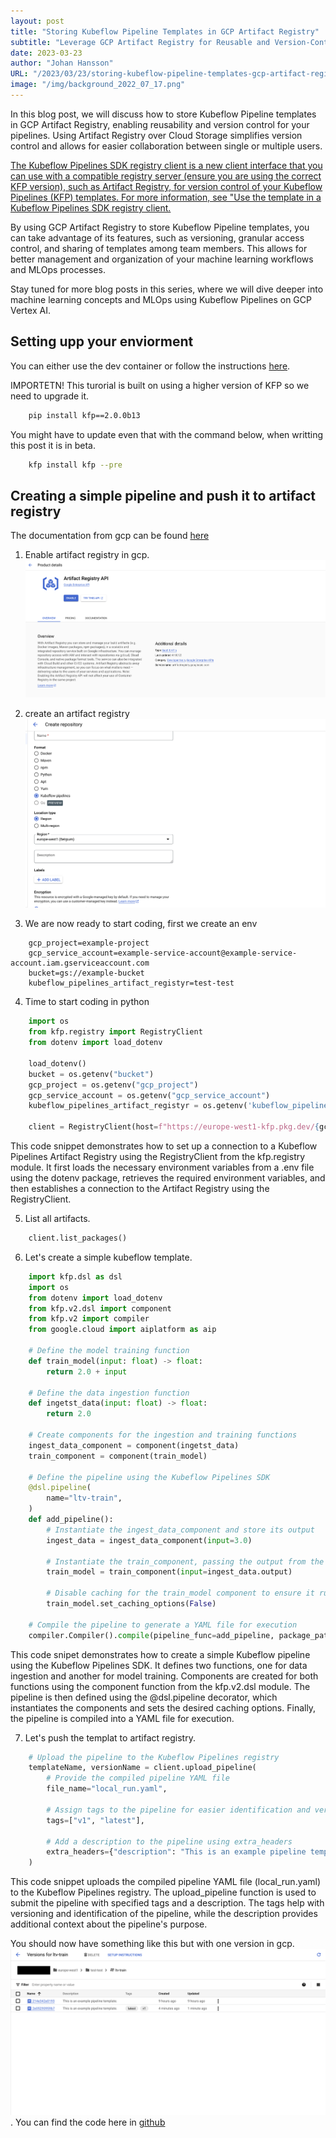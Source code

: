 ```yaml
---
layout: post
title: "Storing Kubeflow Pipeline Templates in GCP Artifact Registry"
subtitle: "Leverage GCP Artifact Registry for Reusable and Version-Controlled Kubeflow Pipeline Templates"
date: 2023-03-23
author: "Johan Hansson"
URL: "/2023/03/23/storing-kubeflow-pipeline-templates-gcp-artifact-registry"
image: "/img/background_2022_07_17.png"
---
```


In this blog post, we will discuss how to store Kubeflow Pipeline templates in GCP Artifact Registry, enabling reusability and version control for your pipelines. Using Artifact Registry over Cloud Storage simplifies version control and allows for easier collaboration between single or multiple users.

[The Kubeflow Pipelines SDK registry client is a new client interface that you can use with a compatible registry server (ensure you are using the correct KFP version), such as Artifact Registry, for version control of your Kubeflow Pipelines (KFP) templates. For more information, see "Use the template in a Kubeflow Pipelines SDK registry client.](https://cloud.google.com/vertex-ai/docs/pipelines/create-pipeline-template#use-the-template-in-kfp-client)

By using GCP Artifact Registry to store Kubeflow Pipeline templates, you can take advantage of its features, such as versioning, granular access control, and sharing of templates among team members. This allows for better management and organization of your machine learning workflows and MLOps processes.

Stay tuned for more blog posts in this series, where we will dive deeper into machine learning concepts and MLOps using Kubeflow Pipelines on GCP Vertex AI.

## Setting upp your enviorment

You can either use the dev container or follow the instructions [here](https://njordy.com/2023/03/21/kubeflow-pipelines/).  

IMPORTETN! This turorial is built on using a higher version of KFP so we need to upgrade it. 

```bash
    pip install kfp==2.0.0b13
```
You might have to update even that with the command below, when writting this post it is in beta.  
```bash
    kfp install kfp --pre
```

## Creating a simple pipeline and push it to artifact registry

The documentation from gcp can be found [here](https://cloud.google.com/vertex-ai/docs/pipelines/create-pipeline-template#vertex-ai-sdk-for-python_1)

1. Enable artifact registry in gcp. 
![artifact registry](/img/enable_artifact_registry.png)

2. create an artifact registry
![Enable vertex](/img/artifact_registry_kubeflow.png)

3. We are now ready to start coding, first we create an env
```env 
    gcp_project=example-project
    gcp_service_account=example-service-account@example-service-account.iam.gserviceaccount.com
    bucket=gs://example-bucket
    kubeflow_pipelines_artifact_registyr=test-test
```

4. Time to start coding in python
```python 
    import os
    from kfp.registry import RegistryClient
    from dotenv import load_dotenv

    load_dotenv()
    bucket = os.getenv("bucket")
    gcp_project = os.getenv("gcp_project")
    gcp_service_account = os.getenv("gcp_service_account")
    kubeflow_pipelines_artifact_registyr = os.getenv('kubeflow_pipelines_artifact_registyr')

    client = RegistryClient(host=f"https://europe-west1-kfp.pkg.dev/{gcp_project}/{kubeflow_pipelines_artifact_registyr}")
```

This code snippet demonstrates how to set up a connection to a Kubeflow Pipelines Artifact Registry using the RegistryClient from the kfp.registry module. It first loads the necessary environment variables from a .env file using the dotenv package, retrieves the required environment variables, and then establishes a connection to the Artifact Registry using the RegistryClient.


5. List all artifacts. 
```python 
    client.list_packages()
```

6. Let's create a simple kubeflow template. 
```python 
    import kfp.dsl as dsl
    import os
    from dotenv import load_dotenv
    from kfp.v2.dsl import component
    from kfp.v2 import compiler
    from google.cloud import aiplatform as aip

    # Define the model training function
    def train_model(input: float) -> float:
        return 2.0 + input

    # Define the data ingestion function
    def ingetst_data(input: float) -> float:
        return 2.0

    # Create components for the ingestion and training functions
    ingest_data_component = component(ingetst_data)
    train_component = component(train_model)

    # Define the pipeline using the Kubeflow Pipelines SDK
    @dsl.pipeline(
        name="ltv-train",
    )
    def add_pipeline():
        # Instantiate the ingest_data_component and store its output
        ingest_data = ingest_data_component(input=3.0)
        
        # Instantiate the train_component, passing the output from the ingest_data_component
        train_model = train_component(input=ingest_data.output)
        
        # Disable caching for the train_model component to ensure it runs every time
        train_model.set_caching_options(False)

    # Compile the pipeline to generate a YAML file for execution
    compiler.Compiler().compile(pipeline_func=add_pipeline, package_path="local_run.yaml")
```
This code snipet demonstrates how to create a simple Kubeflow pipeline using the Kubeflow Pipelines SDK. It defines two functions, one for data ingestion and another for model training. Components are created for both functions using the component function from the kfp.v2.dsl module. The pipeline is then defined using the @dsl.pipeline decorator, which instantiates the components and sets the desired caching options. Finally, the pipeline is compiled into a YAML file for execution.


7. Let's push the templat to artifact registry. 

```python 
    # Upload the pipeline to the Kubeflow Pipelines registry
    templateName, versionName = client.upload_pipeline(
        # Provide the compiled pipeline YAML file
        file_name="local_run.yaml",
        
        # Assign tags to the pipeline for easier identification and versioning
        tags=["v1", "latest"],
        
        # Add a description to the pipeline using extra_headers
        extra_headers={"description": "This is an example pipeline template."}
    )
```

This code snippet uploads the compiled pipeline YAML file (local_run.yaml) to the Kubeflow Pipelines registry. The upload_pipeline function is used to submit the pipeline with specified tags and a description. The tags help with versioning and identification of the pipeline, while the description provides additional context about the pipeline's purpose.

You should now have something like this but with one version in gcp. 
![Alt text](/img/artifact_registry_kubeflow_versions.png). You can find the code here in [github](https://github.com/Njorda/kubeflow-pipelines/blob/main/notebooks/vertex_artifact_registry_kubeflow_pipelines.ipynb)